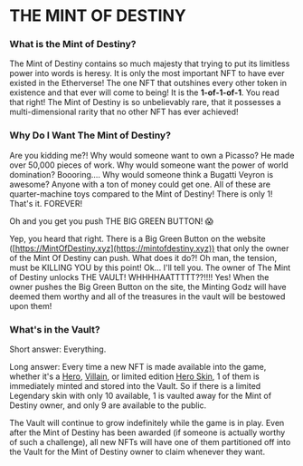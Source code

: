 # THE MINT OF DESTINY

### What is the Mint of Destiny?

The Mint of Destiny contains so much majesty that trying to put its limitless power into words is heresy. It is only the most important NFT to have ever existed in the Etherverse! The one NFT that outshines every other token in existence and that ever will come to being! It is the **1-of-1-of-1**. You read that right! The Mint of Destiny is so unbelievably rare, that it possesses a multi-dimensional rarity that no other NFT has ever achieved!

### Why Do I Want The Mint of Destiny?

Are you kidding me?! Why would someone want to own a Picasso? He made over 50,000 pieces of work. Why would someone want the power of world domination? Boooring.... Why would someone think a Bugatti Veyron is awesome? Anyone with a ton of money could get one. All of these are quarter-machine toys compared to the Mint of Destiny! There is only 1! That's it. FOREVER!

Oh and you get you push THE BIG GREEN BUTTON! 😱

Yep, you heard that right. There is a Big Green Button on the website ([https://MintOfDestiny.xyz](https://mintofdestiny.xyz)) that only the owner of the Mint Of Destiny can push. What does it do?! Oh man, the tension, must be KILLING YOU by this point! Ok... I'll tell you. The owner of The Mint of Destiny unlocks THE VAULT! WHHHHAATTTTT??!!!! Yes! When the owner pushes the Big Green Button on the site, the Minting Godz will have deemed them worthy and all of the treasures in the vault will be bestowed upon them!

### What's in the Vault?

Short answer: Everything.

Long answer: Every time a new NFT is made available into the game, whether it's a [Hero](../tokens/heroes/), [Villain](../tokens/villains/), or limited edition [Hero Skin](../tokens/hero-skins/), 1 of them is immediately minted and stored into the Vault. So if there is a limited Legendary skin with only 10 available, 1 is vaulted away for the Mint of Destiny owner, and only 9 are available to the public.

The Vault will continue to grow indefinitely while the game is in play. Even after the Mint of Destiny has been awarded (if someone is actually worthy of such a challenge), all new NFTs will have one of them partitioned off into the Vault for the Mint of Destiny owner to claim whenever they want.&#x20;

